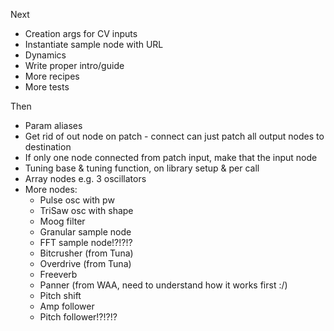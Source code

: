 Next

- Creation args for CV inputs
- Instantiate sample node with URL
- Dynamics
- Write proper intro/guide
- More recipes
- More tests

Then

- Param aliases
- Get rid of out node on patch - connect can just patch all output nodes to destination
- If only one node connected from patch input, make that the input node
- Tuning base & tuning function, on library setup & per call
- Array nodes e.g. 3 oscillators
- More nodes:
  - Pulse osc with pw
  - TriSaw osc with shape
  - Moog filter
  - Granular sample node
  - FFT sample node!?!?!?
  - Bitcrusher (from Tuna)
  - Overdrive (from Tuna)
  - Freeverb
  - Panner (from WAA, need to understand how it works first :/)
  - Pitch shift
  - Amp follower
  - Pitch follower!?!?!?
